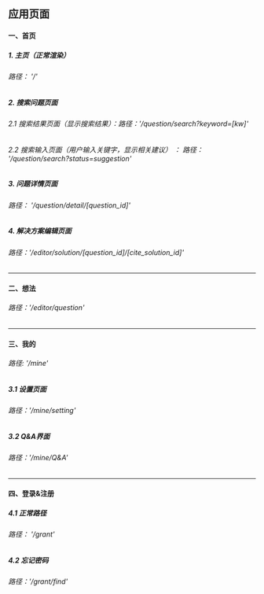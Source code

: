 ## 应用页面

#### 一、首页
#####        1. 主页（正常渲染）
###### 路径： '/'
#####         2. 搜索问题页面
###### 2.1 搜索结果页面（显示搜索结果）：路径：'/question/search?keyword=[kw]'

###### 2.2 搜索输入页面（用户输入关键字，显示相关建议） ： 路径： '/question/search?status=suggestion'

#####         3. 问题详情页面
###### 路径： '/question/detail/[question_id]'

##### 4. 解决方案编辑页面

###### 路径：'/editor/solution/[question_id]/[cite_solution_id]'

---



#### 二、想法

###### 路径：'/editor/question' 

---



#### 三、我的

###### 路径: '/mine'

##### 3.1 设置页面

###### 路径：'/mine/setting'

##### 3.2 Q&A界面

###### 路径：'/mine/Q&A'

---



#### 四、登录&注册

##### 4.1 正常路径

###### 路径： '/grant'

##### 4.2 忘记密码

###### 路径：'/grant/find'

